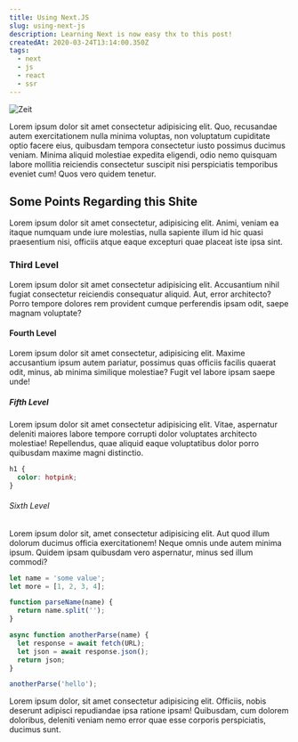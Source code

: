 ```yaml
---
title: Using Next.JS
slug: using-next-js
description: Learning Next is now easy thx to this post!
createdAt: 2020-03-24T13:14:00.350Z
tags:
  - next
  - js
  - react
  - ssr
---
```


![Zeit](zeit.svg)

Lorem ipsum dolor sit amet consectetur adipisicing elit. Quo, recusandae autem exercitationem nulla minima voluptas, non voluptatum cupiditate optio facere eius, quibusdam tempora consectetur iusto possimus ducimus veniam. Minima aliquid molestiae expedita eligendi, odio nemo quisquam labore mollitia reiciendis consectetur suscipit nisi perspiciatis temporibus eveniet cum! Quos vero quidem tenetur.

## Some Points Regarding this Shite

Lorem ipsum dolor sit amet consectetur, adipisicing elit. Animi, veniam ea itaque numquam unde iure molestias, nulla sapiente illum id hic quasi praesentium nisi, officiis atque eaque excepturi quae placeat iste ipsa sint.

### Third Level

Lorem ipsum dolor sit amet consectetur adipisicing elit. Accusantium nihil fugiat consectetur reiciendis consequatur aliquid. Aut, error architecto? Porro tempore dolores rem provident cumque perferendis ipsam odit, saepe magnam voluptate?

#### Fourth Level

Lorem ipsum dolor sit amet consectetur, adipisicing elit. Maxime accusantium ipsum autem pariatur, possimus quas officiis facilis quaerat odit, minus, ab minima similique molestiae? Fugit vel labore ipsam saepe unde!

##### Fifth Level

Lorem ipsum dolor sit amet consectetur adipisicing elit. Vitae, aspernatur deleniti maiores labore tempore corrupti dolor voluptates architecto molestiae! Repellendus, quae aliquid eaque voluptatibus dolor porro quibusdam maxime magni distinctio.

```css
h1 {
  color: hotpink;
}
```

###### Sixth Level

Lorem ipsum dolor sit, amet consectetur adipisicing elit. Aut quod illum dolorum ducimus officia exercitationem! Neque omnis unde autem minima ipsum. Quidem ipsam quibusdam vero aspernatur, minus sed illum commodi?

```js
let name = 'some value';
let more = [1, 2, 3, 4];

function parseName(name) {
  return name.split('');
}

async function anotherParse(name) {
  let response = await fetch(URL);
  let json = await response.json();
  return json;
}

anotherParse('hello');
```

Lorem ipsum dolor, sit amet consectetur adipisicing elit. Officiis, nobis deserunt adipisci repudiandae ipsa ratione ipsam! Quibusdam, cum dolorem doloribus, deleniti veniam nemo error quae esse corporis perspiciatis, ducimus sunt.
